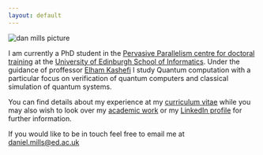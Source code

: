 ```yaml
---
layout: default
---
```


![dan mills picture]({{"/assets/profile-pic.jpg"}})

I am currently a PhD student in the [Pervasive Parallelism centre for doctoral training](http://pervasiveparallelism.inf.ed.ac.uk/) at the [University of Edinburgh School of Informatics](https://www.ed.ac.uk/informatics). Under the guidance of proffessor [Elham Kashefi](https://ekashefi.wordpress.com/) I study Quantum computation with a particular focus on verification of quantum computers and classical simulation of quantum systems.

You can find details about my experience at my [curriculum vitae]({{"/assets/CV.pdf"}}) while you may also wish to look over my [academic work](academic) or my [LinkedIn profile](https://www.linkedin.com/in/dan-mills) for further information.

If you would like to be in touch feel free to email me at daniel.mills@ed.ac.uk
